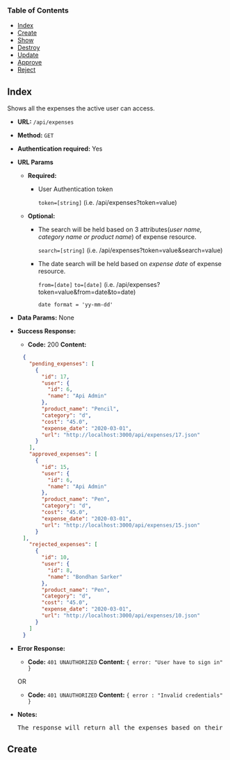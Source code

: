 ### Table of Contents
* [Index](#markdown-header-index)
* [Create](#markdown-header-create)
* [Show](#troubleshooting)
* [Destroy](#compatibility)
* [Update](#notes-and-miscellaneous)
* [Approve](#building-the-extension-bundles)
* [Reject](#next-steps)


## Index

Shows all the expenses the active user can access.

* **URL:** `/api/expenses`

* **Method:**  `GET` 
  
* **Authentication required:**  Yes
  
*  **URL Params**
  
   * **Required:**
   
     * User Authentication token
     
        `token=[string]` (i.e. /api/expenses?token=value)

   * **Optional:**
 
      * The search will be held based on 3 attributes(*user name, category name or product name*) of expense resource.
 
         `search=[string]` (i.e. /api/expenses?token=value&search=value)
    
      * The date search will be held based on *expense date* of expense resource.
    
         `from=[date]`  `to=[date]` (i.e. /api/expenses?token=value&from=date&to=date)
        
         `date format = 'yy-mm-dd'`
   
   
* **Data Params:** None


* **Success Response:**
  
  * **Code:** 200
    **Content:** 
    
```json 
     {
       "pending_expenses": [
         {
           "id": 17,
           "user": {
             "id": 6,
             "name": "Api Admin"
           },
           "product_name": "Pencil",
           "category": "d",
           "cost": "45.0",
           "expense_date": "2020-03-01",
           "url": "http://localhost:3000/api/expenses/17.json"
         }
       ],
       "approved_expenses": [
         {
           "id": 15,
           "user": {
             "id": 6,
             "name": "Api Admin"
           },
           "product_name": "Pen",
           "category": "d",
           "cost": "45.0",
           "expense_date": "2020-03-01",
           "url": "http://localhost:3000/api/expenses/15.json"
         }
     ],
       "rejected_expenses": [
         {
           "id": 10,
           "user": {
             "id": 8,
             "name": "Bondhan Sarker"
           },
           "product_name": "Pen",
           "category": "d",
           "cost": "45.0",
           "expense_date": "2020-03-01",
           "url": "http://localhost:3000/api/expenses/10.json"
         }
       ]
     }
```
 
* **Error Response:**

  * **Code:** `401 UNAUTHORIZED` 
    **Content:** `{ error: "User have to sign in" }`

  OR

  * **Code:** `401 UNAUTHORIZED`
    **Content:** `{ error : "Invalid credentials" }`

* **Notes:**

  <pre>The response will return all the expenses based on their status by 3 arrays( **pending_expenses, approved_expenses, rejected_expenses** ).</pre>
  
  
## Create
  